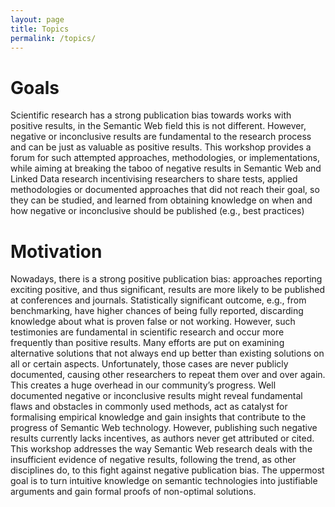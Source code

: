 ```yaml
---
layout: page
title: Topics
permalink: /topics/
---
```


Goals
=================
Scientific research has a strong publication bias towards works with positive results, in the Semantic Web field this is not different. However, negative or inconclusive results are fundamental to the research process and can be just as valuable as positive results. This workshop provides a forum for such attempted approaches, methodologies, or implementations, while aiming at
breaking the taboo of negative results in Semantic Web and Linked Data research
incentivising researchers to share tests, applied methodologies or documented approaches that did not reach their goal, so they can be studied, and learned from
obtaining knowledge on when and how negative or inconclusive should be published (e.g., best practices)

Motivation
==================
Nowadays, there is a strong positive publication bias: approaches reporting exciting positive, and thus significant, results are more likely to be published at conferences and journals. Statistically significant outcome, e.g., from benchmarking, have higher chances of being fully reported,  discarding knowledge about what is proven false or not working. However, such testimonies are fundamental in scientific research and occur more frequently than positive results. Many efforts are put on examining alternative solutions that not always end up better than existing solutions on all or certain aspects. Unfortunately, those cases are never publicly documented, causing other researchers to repeat them over and over again. This creates a huge overhead in our community’s progress. Well documented negative or inconclusive results might reveal fundamental flaws and obstacles in commonly used methods, act as catalyst for formalising empirical knowledge and gain insights that contribute to the progress of Semantic Web technology. However, publishing such negative results currently lacks incentives, as authors never get attributed or cited.
This workshop addresses the way Semantic Web research deals with the insufficient evidence of negative results, following the trend, as other disciplines do, to this fight against negative publication bias. The uppermost goal is to turn intuitive knowledge on semantic technologies into justifiable arguments and gain formal proofs of non-optimal solutions.
